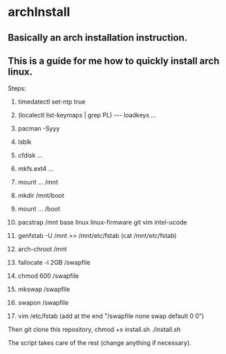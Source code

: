 # archInstall
Basically an arch installation instruction.
----------------------------------------------------
This is a guide for me how to quickly install arch linux.
----------------------------------------------------

Steps:
1. timedatectl set-ntp true

2. (localectl list-keymaps | grep PL) --- loadkeys ...

3. pacman -Syyy

4. lsblk

5. cfdisk ...

6. mkfs.ext4 ...

7. mount ... /mnt

8. mkdir /mnt/boot

9. mount ... /boot

10. pacstrap /mnt base linux linux-firmware git vim intel-ucode

11. genfstab -U /mnt >> /mnt/etc/fstab (cat /mnt/etc/fstab)

12. arch-chroot /mnt

13. fallocate -l 2GB /swapfile

14. chmod 600 /swapfile

15. mkswap /swapfile

16. swapon /swapfile

17. vim /etc/fstab (add at the end "/swapfile none swap default 0 0")

Then git clone this repository,
chmod +x install.sh
./install.sh

The script takes care of the rest (change anything if necessary).
